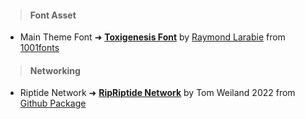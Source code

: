 
> #### Font Asset
* Main Theme Font ➜ **[Toxigenesis Font](https://www.1001fonts.com/toxigenesis-font.html)** by [Raymond Larabie](https://www.1001fonts.com/users/typodermic) from [1001fonts](https://www.1001fonts.com)

> #### Networking 
* Riptide Network  ➜ **[RipRiptide Network](https://riptide.tomweiland.net/manual/overview/about-riptide.html)** by Tom Weiland 2022 from [Github Package](https://github.com/RiptideNetworking/Riptide/releases/tag/v2.2.0)


